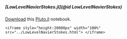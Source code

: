 ##### [LowLevelNavierStokes.jl](@id LowLevelNavierStokes)
[Download](https://github.com/chmerdon/GradientRobustMultiPhysics.jl/blob/master/examples/pluto/LowLevelNavierStokes.jl)
this [Pluto.jl](https://github.com/fonsp/Pluto.jl) notebook.
```@raw html
<iframe style="height:20000px" width="100%" src="../LowLevelNavierStokes.html"> </iframe>
```
